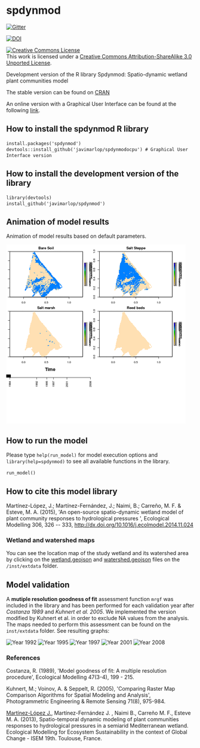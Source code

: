 spdynmod
========

[![Gitter](https://badges.gitter.im/Join%20Chat.svg)](https://gitter.im/javimarlop/spdynmod?utm_source=badge&utm_medium=badge&utm_campaign=pr-badge&utm_content=badge)

[![DOI](https://zenodo.org/badge/doi/10.5281/zenodo.20355.svg)](http://dx.doi.org/10.5281/zenodo.20355)

<a rel="license" href="http://creativecommons.org/licenses/by-sa/3.0/deed.en_US"><img alt="Creative Commons License" style="border-width:0" src="http://i.creativecommons.org/l/by-sa/3.0/88x31.png" /></a><br />This work is licensed under a <a rel="license" href="http://creativecommons.org/licenses/by-sa/3.0/deed.en_US">Creative Commons Attribution-ShareAlike 3.0 Unported License</a>.

Development version of the R library Spdynmod: Spatio-dynamic wetland plant communities model

The stable version can be found on [CRAN](http://cran.r-project.org/web/packages/spdynmod/index.html)

An online version with a Graphical User Interface can be found at the following [link](http://95.85.28.225/ocpu/library/spdynmodocpu/www/). 

## How to install the spdynmod R library

```
install.packages('spdynmod')
devtools::install_github('javimarlop/spdynmodocpu') # Graphical User Interface version
```

## How to install the development version of the library

```
library(devtools)
install_github('javimarlop/spdynmod')
```

## Animation of model results

Animation of model results based on default parameters.

![Animation of model results](movie.gif)

## How to run the model

Please type `help(run_model)` for model execution options and `library(help=spdynmod)` to see all available functions in the library.

```
run_model()
```

## How to cite this model library

Martínez-López, J.; Martínez-Fernández, J.; Naimi, B.; Carreño, M. F. & Esteve, M. A. (2015), 'An open-source spatio-dynamic wetland model of plant community responses to hydrological pressures ', Ecological Modelling 306, 326 -- 333,  http://dx.doi.org/10.1016/j.ecolmodel.2014.11.024

### Wetland and watershed maps

You can see the location map of the study wetland and its watershed area by clicking on the [wetland.geojson](https://github.com/javimarlop/spdynmod/blob/master/inst/extdata/wetland.geojson) and [watershed.geojson](https://github.com/javimarlop/spdynmod/blob/master/inst/extdata/watershed.geojson) files on the `/inst/extdata` folder.

## Model validation

A **mutiple resolution goodness of fit** assessment function `mrgf` was included in the library and has been performed for each validation year after *Costanza 1989* and *Kuhnert et al. 2005*. We implemented the version modified by Kuhnert et al. in order to exclude NA values from the analysis. The maps needed to perform this assessment can be found on the `inst/extdata` folder. See resulting graphs:

![Year 1992](mrgf_1992k0.png)
![Year 1995](mrgf_1995k0.png)
![Year 1997](mrgf_1997k0.png)
![Year 2001](mrgf_2001k0.png)
![Year 2008](mrgf_2008k0.png)

### References

Costanza, R. (1989), 'Model goodness of fit: A multiple resolution procedure', Ecological Modelling  47(3-4), 199 - 215.

Kuhnert, M.; Voinov, A. & Seppelt, R. (2005), 'Comparing Raster Map Comparison Algorithms for Spatial Modeling and Analysis', Photogrammetric Engineering & Remote Sensing 71(8), 975-984.

[Martínez-López J.](http://webs.um.es/javier.martinez/miwiki/lib/exe/fetch.php?id=inicio&cache=cache&media=isem2013_jml.pdf), Martínez-Fernández J. , Naimi B., Carreño M. F., Esteve M. A. (2013), Spatio-temporal dynamic modeling of plant communities responses to hydrological pressures in a semiarid Mediterranean wetland. Ecological Modelling for Ecosystem Sustainability in the context of Global Change - ISEM 19th. Toulouse, France.

